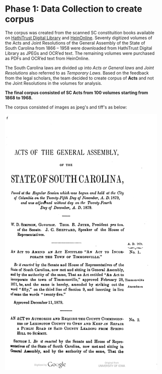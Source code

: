 # Phase 1: Data Collection to create corpus

The corpus was created from the scanned SC constituition books available on [HathiTrust Digital Library](https://www.hathitrust.org/) and [HeinOnline](https://heinonline.org/HOL/Welcome). Seventy digitized volumes of the Acts and Joint Resolutions of the General Assembly of the State of South Carolina from 1866 – 1958 were downloaded from HathiTrust Digital Library as JPEGs and OCR’ed text. The remaining volumes were purchased as PDFs and OCR’ed text from HeinOnline.  

The South Carolina laws are divided up into *Acts or General laws* and *Joint Resolutions* also referred to as *Temporary Laws*. Based on the feedback from the legal scholars, the team decided to create corpus of **Acts** and not the Joint Resolutions in the volumes for analysis. 

**The final corpus consisted of SC Acts from 100 volumes starting from 1868 to 1968.**

The corpus consisted of images as jpeg's and tiff's as below:

 ![Tux, the Linux mascot](data/00053.jpg)


